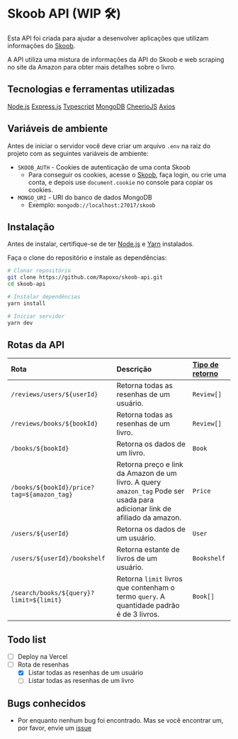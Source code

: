 # Skoob API (WIP 🛠️)

Esta API foi criada para ajudar a desenvolver aplicações que utilizam informações do [Skoob](https://skoob.com.br).

A API utiliza uma mistura de informações da API do Skoob e web scraping no site da Amazon para obter mais detalhes sobre o livro.

## Tecnologias e ferramentas utilizadas

[Node.js](https://nodejs.org/) [Express.js](https://expressjs.com/) [Typescript](https://www.typescriptlang.org/) [MongoDB](https://www.mongodb.com/) [CheerioJS](https://github.com/cheeriojs/cheerio) [Axios](https://github.com/axios/axios)

## Variáveis de ambiente

Antes de iniciar o servidor você deve criar um arquivo `.env` na raiz do projeto com as seguintes variáveis de ambiente:

- `SKOOB_AUTH` - Cookies de autenticação de uma conta Skoob
  - Para conseguir os cookies, acesse o [Skoob](https://skoob.com.br), faça login, ou crie uma conta, e depois use `document.cookie` no console para copiar os cookies.
- `MONGO_URI` - URI do banco de dados MongoDB
  - Exemplo: `mongodb://localhost:27017/skoob`

## Instalação

Antes de instalar, certifique-se de ter [Node.js](https://nodejs.org/) e [Yarn](https://yarnpkg.com/) instalados.

Faça o clone do repositório e instale as dependências:

```bash
# Clonar repositório
git clone https://github.com/Rapoxo/skoob-api.git
cd skoob-api

# Instalar dependências
yarn install

# Iniciar servidor
yarn dev
```

## Rotas da API

| Rota                                       | Descrição                                                                                                                  | [Tipo de retorno](https://github.com/Rapoxo/skoob-api/tree/main/src/%40types) |
| :----------------------------------------- | :------------------------------------------------------------------------------------------------------------------------- | :---------------------------------------------------------------------------- |
| `/reviews/users/${userId}`                 | Retorna todas as resenhas de um usuário.                                                                                   | `Review[]`                                                                    |
| `/reviews/books/${bookId}`                 | Retorna todas as resenhas de um livro.                                                                                     | `Review[]`                                                                    |
| `/books/${bookId}`                         | Retorna os dados de um livro.                                                                                              | `Book`                                                                        |
| `/books/${bookId}/price?tag=${amazon_tag}` | Retorna preço e link da Amazon de um livro. A query `amazon_tag` Pode ser usada para adicionar link de afiliado da amazon. | `Price`                                                                       |
| `/users/${userId}`                         | Retorna os dados de um usuário.                                                                                            | `User`                                                                        |
| `/users/${userId}/bookshelf`               | Retorna estante de livros de um usuário.                                                                                   | `Bookshelf`                                                                   |
| `/search/books/${query}?limit=${limit}`    | Retorna `limit` livros que contenham o termo `query`. A quantidade padrão é de 3 livros.                                   | `Book[]`                                                                      |

## Todo list

- [ ] Deploy na Vercel
- [ ] Rota de resenhas
  - [x] Listar todas as resenhas de um usuário
  - [ ] Listar todas as resenhas de um livro

## Bugs conhecidos

- Por enquanto nenhum bug foi encontrado. Mas se você encontrar um, por favor, envie um [issue](https://github.com/Rapoxo/skoob-api/issues/new)
